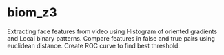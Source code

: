 # biom_z3
Extracting face features from video using Histogram of oriented gradients and Local binary patterns. 
Compare features in false and true pairs using euclidean distance. Create ROC curve to find best threshold.
